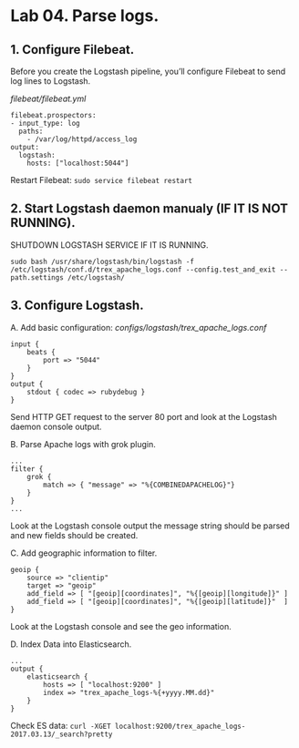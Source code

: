 # Lab 04. Parse logs.

## 1. Configure Filebeat.
Before you create the Logstash pipeline, you’ll configure Filebeat to send log lines to Logstash.

_filebeat/filebeat.yml_
```
filebeat.prospectors:
- input_type: log
  paths:
    - /var/log/httpd/access_log 
output:
  logstash:
    hosts: ["localhost:5044"]
```

Restart Filebeat: `sudo service filebeat restart`

## 2. Start Logstash daemon manualy (IF IT IS NOT RUNNING).
SHUTDOWN LOGSTASH SERVICE IF IT IS RUNNING. 
```
sudo bash /usr/share/logstash/bin/logstash -f /etc/logstash/conf.d/trex_apache_logs.conf --config.test_and_exit --path.settings /etc/logstash/
```

## 3. Configure Logstash.

A. Add basic configuration:
_configs/logstash/trex_apache_logs.conf_
```
input {
    beats {
        port => "5044"
    }
}
output {
    stdout { codec => rubydebug }
}
```

Send HTTP GET request to the server 80 port and look at the Logstash daemon console output.

B. Parse Apache logs with grok plugin.
```
...
filter {
    grok {
        match => { "message" => "%{COMBINEDAPACHELOG}"}
    }
}
...
```
Look at the Logstash console output the message string should be parsed and new fields should be created.

C. Add geographic information to filter.
```
geoip {
    source => "clientip"
    target => "geoip"
    add_field => [ "[geoip][coordinates]", "%{[geoip][longitude]}" ]
    add_field => [ "[geoip][coordinates]", "%{[geoip][latitude]}"  ]
}
```
Look at the Logstash console and see the geo information.


D. Index Data into Elasticsearch.

```
...
output {
    elasticsearch {
        hosts => [ "localhost:9200" ]
        index => "trex_apache_logs-%{+yyyy.MM.dd}"
    }
}
```

Check ES data: `curl -XGET localhost:9200/trex_apache_logs-2017.03.13/_search?pretty`
